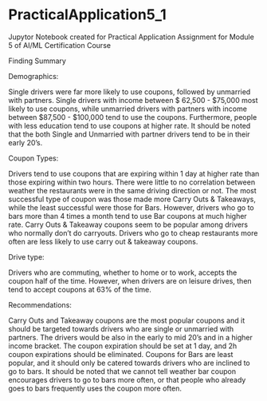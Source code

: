 # PracticalApplication5_1
Jupytor Notebook created for Practical Application Assignment for Module 5 of AI/ML Certification Course


Finding Summary



Demographics:

Single drivers were far more likely to use coupons, followed by unmarried with partners. Single drivers with income between $ 62,500 - $75,000 most likely to use coupons, while unmarried drivers with partners with income between $87,500 - $100,000 tend to use the coupons. Furthermore, people with less education tend to use coupons at higher rate. It should be noted that the both Single and Unmarried with partner drivers tend to be in their early 20’s. 



Coupon Types:

Drivers tend to use coupons that are expiring within 1 day at higher rate than those expiring within two hours. There were little to no correlation between weather the restaurants were in the same driving direction or not. The most successful type of coupon was those made more Carry Outs & Takeaways, while the least successful were those for Bars. However, drivers who go to bars more than 4 times a month tend to use Bar coupons at much higher rate. Carry Outs & Takeaway coupons seem to be popular among drivers who normally don’t do carryouts. Drivers who go to cheap restaurants more often are less likely to use carry out & takeaway coupons. 


Drive type:

Drivers who are commuting, whether to home or to work, accepts the coupon half of the time. However, when drivers are on leisure drives, then tend to accept coupons at 63% of the time. 


Recommendations:
 
Carry Outs and Takeaway coupons are the most popular coupons and it should be targeted towards drivers who are single or unmarried with partners. The drivers would be also in the early to mid 20’s and in a higher income bracket. The coupon expiration should be set at 1 day, and 2h coupon expirations should be eliminated. Coupons for Bars are least popular, and it should only be catered towards drivers who are inclined to go to bars. It should be noted that we cannot tell weather bar coupon encourages drivers to go to bars more often, or that people who already goes to bars frequently uses the coupon more often. 
